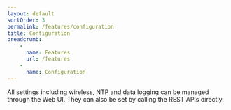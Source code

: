 ```yaml
---
layout: default
sortOrder: 3
permalink: /features/configuration
title: Configuration
breadcrumb:
    - 
      name: Features
      url: /features
    - 
      name: Configuration     
---
```

All settings including wireless, NTP and data logging can be managed through the Web UI. They can also be set by calling the REST APIs directly.

